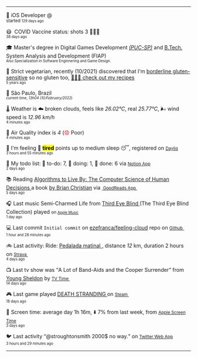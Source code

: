 
<hr/>
<p><span class="darkmode-ignore">💼&nbsp;</span><span class="itemline" id="job"><span class="new-box">iOS Developer @  &nbsp;<br/><sup> started <small class="text-muted">129 days ago </small></sup></span></span></p>
<p><span class="darkmode-ignore">😷&nbsp;</span><span class="itemline" id="vaccine"><span class="darkmode-ignore">&nbsp;</span>COVID Vaccine status: shots 3 <span class="darkmode-ignore">💉💉💉</span> &nbsp; <br/><sup><small class="text-muted">38 days ago </small></sup></span></p>
<p><span class="darkmode-ignore">🎓&nbsp;</span><span class="itemline" id="studies"><span class="new-box">Master's degree in Digital Games Development <a href="https://www.pucsp.br/pos-graduacao/mestrado-e-doutorado/desenvolvimento-de-jogos-digitais"><var>(PUC-SP)</var></a> and <a href="https://en.wikipedia.org/wiki/Bachelor_of_Technology">B.Tech.</a> System Analysis and Development (FIAP) &nbsp;<br/><sup><small class="text-muted">Also Specialization in Software Enginnering and Game Design.</small></sup></span></span></p>
<p><span class="darkmode-ignore">🌱&nbsp;</span><span class="itemline" id="cousine"><span class="new-box">Strict vegetarian, recently (10/2021) discovered that I'm <a class="darkmode-ignore" href="https://pubmed.ncbi.nlm.nih.gov/11374684/">borderline gluten-sensitive</a> so no gluten too, <a class="darkmode-ignore" href="https://ezequiel.app/cousine.html"><span class="darkmode-ignore">👨🏻‍🍳 </span> check out my recipes</a>&nbsp; <br/><sup><small class="text-muted">5 years ago </small></sup></span></span></p>
<p><span class="darkmode-ignore">📍&nbsp;</span><span class="itemline" id="location" style="opacity: 1;"><span class="new-box">São Paulo, Brazil   <br/><sup><small class="text-muted"> current time, <var>13h</var><var>04</var> (<var>10/February/2022</var>)</small></sup></span></span></p>
<p><span class="darkmode-ignore">🌡&nbsp;</span><span class="itemline" id="weather"><span class="new-box">Weather is <span class="darkmode-ignore">☁️</span> broken clouds, feels like <var>26.02°C</var>, real <var>25.77°C</var>, <span class="darkmode-ignore">🌬</span> wind speed is <var> 12.96 km/h</var> <br/><sup><small class="text-muted">4 minutes ago </small></sup></span></span></p>
<p><span class="darkmode-ignore">💨&nbsp;</span><span class="itemline" id="airquality"><span class="new-box">Air Quality index is <var>4</var> (<span class="darkmode-ignore" style="color: transparent; text-shadow: 0 0 0#ff0000"><span class="darkmode-ignore">😟</span></span> Poor) <br/><sup><small class="text-muted">4 minutes ago </small></sup></span></span></p>
<p><span class="darkmode-ignore">🧠&nbsp;</span><span class="itemline" id="mood"><span class="new-box">I'm feeling <span class="darkmode-ignore">🤨</span> <mark><strong>tired</strong></mark> points up to medium sleep <span class="darkmode-ignore">😴</span>, registered on <a class="darkmode-ignore" href="https://daylio.net/"><small class="darkmode-ignore">Daylio</small></a>&nbsp; <br/><sup><small class="text-muted">3 hours and 55 minutes  ago </small></sup> </span></span></p>
<p><span class="darkmode-ignore">📝&nbsp;</span><span class="itemline" id="todo" style="opacity: 1;"><span class="new-box">My todo list: <span class="darkmode-ignore">📕</span> to-do: 7, <span class="darkmode-ignore">📒</span> doing: 1, <span class="darkmode-ignore">📗</span> done: 6 via <a href="https://www.notion.so/ezefranca/"><small class="darkmode-ignore">Notion App</small></a>&nbsp; <br/><sup><small class="text-muted">2 days ago </small></sup></span></span></p>
<p><span class="darkmode-ignore">📚&nbsp;</span><span class="itemline" id="book" style="opacity: 1;"><span class="new-box">Reading <a class="darkmode-ignore" href="https://www.goodreads.com/book/show/25666050-algorithms-to-live-by"> Algorithms to Live By: The Computer Science of Human Decisions </a> a book <a class="darkmode-ignore" href="https://www.goodreads.com/author/show/4199891.Brian_Christian"> by Brian Christian</a> via <a class="darkmode-ignore" href="https://www.goodreads.com/user/show/21512585"> <small class="darkmode-ignore">&nbsp;GoodReads App&nbsp;</small></a> <br/><sup><small class="text-muted">5 days ago </small></sup></span></span></p>
<p><span class="darkmode-ignore">🎧&nbsp;</span><span class="itemline" id="lastfm" style="opacity: 1;"><span class="new-box">Last music Semi-Charmed Life from <a class="darkmode-ignore" href="https://www.last.fm/music/Third+Eye+Blind/_/Semi-Charmed+Life"> Third Eye Blind </a> (The Third Eye Blind Collection) played <small>on <a class="darkmode-ignore" href="https://music.apple.com/profile/ezequielapp"><small class="darkmode-ignore">Apple Music</small></a></small>&nbsp; <br/><sup><small class="text-muted">1 day ago </small></sup></span></span></p>
<p><span class="darkmode-ignore">💻&nbsp;</span><span class="itemline" id="github"><span class="new-box">Last commit <code>Initial commit</code> on <a class="darkmode-ignore" href="https://github.com/ezefranca/feeling-cloud/commit/bd93a001519becb04a2a4ab7679fabcd1488b6dc"> ezefranca/feeling-cloud</a> repo on <a class="darkmode-ignore" href="https://github.com/ezefranca/feeling-cloud/commit/bd93a001519becb04a2a4ab7679fabcd1488b6dc"> <small class="darkmode-ignore">Github</small> </a>&nbsp; <br/><sup><small class="text-muted">1 hour and 28 minutes ago </small></sup></span></span></p>
<p><span class="darkmode-ignore">🚲&nbsp;</span><span class="itemline" id="strava"><span class="new-box">Last activity: Ride: <a class="darkmode-ignore" href="https://ift.tt/UcglpAM"> Pedalada matinal </a>, distance <var>12</var> km, duration 2 hours on <a class="darkmode-ignore" href="https://ift.tt/UcglpAM"> <small class="darkmode-ignore">Strava&nbsp;</small></a> <br/><sup><small class="text-muted">4 days ago </small></sup></span></span></p>
<p><span class="darkmode-ignore">📺&nbsp;</span><span class="itemline" id="tv" style="opacity: 1;"><span class="new-box">Last tv show was <q class="markquote">A Lot of Band-Aids and the Cooper Surrender</q> from <a class="darkmode-ignore" href="https://www.tvtime.com/en/show/328724/episode/8929346 ">Young Sheldon</a> by <a class="darkmode-ignore" href="https://www.tvtime.com/en/show/328724/episode/8929346 "><small class="darkmode-ignore">TV Time </small></a>&nbsp; <br/><sup><small class="text-muted">14 days ago </small></sup></span></span></p>
<p><span class="darkmode-ignore">🎮&nbsp;</span><span class="itemline" id="steam" style="opacity: 1;"><span class="new-box">Last game played <a class="darkmode-ignore" href="https://store.steampowered.com/app/1316286541 "> DEATH STRANDING </a> on <a class="darkmode-ignore" href="https://steamcommunity.com/id/ezequielapp/ "><small class="darkmode-ignore">Steam </small></a>&nbsp;  <br/><sup><small class="text-muted">18 days ago </small></sup></span></span></p>
<p><span class="darkmode-ignore">📱&nbsp;</span><span class="itemline" id="screentime"><span class="new-box">Screen time: average day 1h 16m,  <span class="darkmode-ignore">⬇️</span> 7% from last week, from <a href="https://twitter.com/ezefranca/status/1488891719399710722"><small class="darkmode-ignore">Apple Screen Time</small></a>&nbsp; <br/><sup><small class="text-muted">3 days ago </small></sup></span></span></p>
<p><span class="darkmode-ignore">🐦&nbsp;</span><span class="itemline" id="twitter"><span class="new-box">Last activity <q class="markquote">@stroughtonsmith 2000$ no way.</q> on <a class="darkmode-ignore" href="https://twitter.com/ezefranca/status/1491752446955343880"> <small class="darkmode-ignore">Twitter Web App</small></a>&nbsp;   <br/><sup><small class="text-muted">3 hours and 29 minutes  ago </small></sup></span></span></p>
<hr/>
